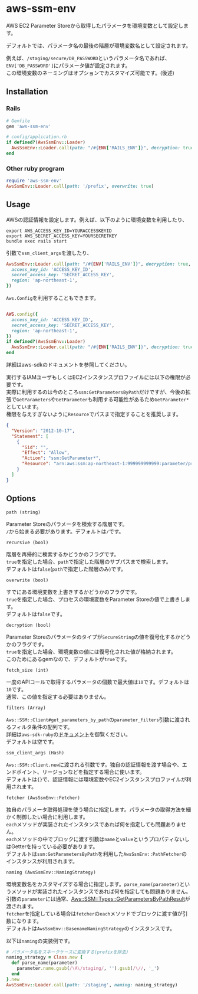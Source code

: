 # aws-ssm-env

AWS EC2 Parameter Storeから取得したパラメータを環境変数として設定します。  

デフォルトでは、パラメータ名の最後の階層が環境変数名として設定されます。  

例えば、`/staging/secure/DB_PASSWORD`というパラメータ名であれば、`ENV['DB_PASSWORD']`にパラメータ値が設定されます。  
この環境変数のネーミングはオプションでカスタマイズ可能です。(後述)

## Installation

### Rails

```ruby
# Gemfile
gem 'aws-ssm-env'
```

```ruby
# config/application.rb
if defined?(AwsSsmEnv::Loader)
  AwsSsmEnv::Loader.call(path: "/#{ENV['RAILS_ENV']}", decryption: true)
end
```

### Other ruby program

```ruby
require 'aws-ssm-env'
AwsSsmEnv::Loader.call(path: '/prefix', overwrite: true)
```

## Usage

AWSの認証情報を設定します。例えば、以下のように環境変数を利用したり、

```shell
export AWS_ACCESS_KEY_ID=YOURACCESSKEYID
export AWS_SECRET_ACCESS_KEY=YOURSECRETKEY
bundle exec rails start
```

引数で`ssm_client_args`を渡したり、

```ruby
AwsSsmEnv::Loader.call(path: "/#{ENV['RAILS_ENV']}", decryption: true, ssm_client_args: {
  access_key_id: 'ACCESS_KEY_ID',
  secret_access_key: 'SECRET_ACCESS_KEY',
  region: 'ap-northeast-1',
})

```

`Aws.Config`を利用することもできます。

```ruby

AWS.config({
  access_key_id: 'ACCESS_KEY_ID',
  secret_access_key: 'SECRET_ACCESS_KEY',
  region: 'ap-northeast-1',
})
if defined?(AwsSsmEnv::Loader)
  AwsSsmEnv::Loader.call(path: "/#{ENV['RAILS_ENV']}", decryption: true)
end
```

詳細はaws-sdkのドキュメントを参照してください。

実行するIAMユーザもしくはEC2インスタンスプロファイルには以下の権限が必要です。  
実際に利用するのは今のところ`ssm:GetParametersByPath`だけですが、今後の拡張で`GetParameters`や`GetParameter`も利用する可能性があるため`GetParameter*`としています。  
権限を与えすぎないように`Resource`でパスまで指定することを推奨します。

```json
{
  "Version": "2012-10-17",
  "Statement": [
    {
      "Sid": "",
      "Effect": "Allow",
      "Action": "ssm:GetParameter*",
      "Resource": "arn:aws:ssm:ap-northeast-1:999999999999:parameter/prefix/*"  
    }
  ]
}

```

## Options

`path (string)`

Parameter Storeのパラメータを検索する階層です。  
`/`から始まる必要があります。デフォルトは`/`です。

`recursive (bool)`

階層を再帰的に検索するかどうかのフラグです。  
`true`を指定した場合、`path`で指定した階層のサブパスまで検索します。  
デフォルトは`false`(`path`で指定した階層のみ)です。

`overwrite (bool)`

すでにある環境変数を上書きするかどうかのフラグです。  
`true`を指定した場合、プロセスの環境変数をParameter Storeの値で上書きします。  
デフォルトは`false`です。

`decryption (bool)`

Parameter Storeのパラメータのタイプが`SecureString`の値を復号化するかどうかのフラグです。  
`true`を指定した場合、環境変数の値には復号化された値が格納されます。  
このためにあるgemなので、デフォルトが`true`です。

`fetch_size (int)`

一度のAPIコールで取得するパラメータの個数で最大値は`10`です。デフォルトは`10`です。  
通常、この値を指定する必要はありません。


`filters (Array)`

`Aws::SSM::Client#get_parameters_by_path`の`parameter_filters`引数に渡されるフィルタ条件の配列です。  
詳細は`aws-sdk-ruby`の[ドキュメント](http://docs.aws.amazon.com/sdkforruby/api/Aws/SSM/Types/ParameterStringFilter.html)を御覧ください。  
デフォルトは空です。

`ssm_client_args (Hash)`

`Aws::SSM::Client.new`に渡される引数です。独自の認証情報を渡す場合や、エンドポイント、リージョンなどを指定する場合に使います。  
デフォルトは`{}`で、認証情報には環境変数やEC2インスタンスプロファイルが利用されます。

`fetcher (AwsSsmEnv::Fetcher)`

独自のパラメータ取得処理を使う場合に指定します。パラメータの取得方法を細かく制御したい場合に利用します。  
`each`メソッドが実装されたインスタンスであれば何を指定しても問題ありません。  
`each`メソッドの中でブロックに渡す引数は`name`と`value`というプロパティないしはGetterを持っている必要があります。  
デフォルトは`ssm:GetParametersByPath`を利用した`AwsSsmEnv::PathFetcher`のインスタンスが利用されます。

`naming (AwsSsmEnv::NamingStrategy)`

環境変数名をカスタマイズする場合に指定します。`parse_name(parameter)`というメソッドが実装されたインスタンスであれば何を指定しても問題ありません。  
引数の`parameter`には通常、[Aws::SSM::Types::GetParametersByPathResult](http://docs.aws.amazon.com/sdkforruby/api/Aws/SSM/Types/GetParametersByPathResult.html)が渡されます。  
`fetcher`を指定している場合は`fetcher`の`each`メソッドでブロックに渡す値が引数になります。  
デフォルトは`AwsSsmEnv::BasenameNamingStrategy`のインスタンスです。

以下は`naming`の実装例です。

```ruby
# パラメータ名をスネークケースに変換する(prefixを除去)
naming_strategy = Class.new {
  def parse_name(parameter)
    parameter.name.gsub(/\A\/staging/, '').gsub(/\//, '_')
  end
}.new
AwsSsmEnv::Loader.call(path: '/staging', naming: naming_strategy)
```
